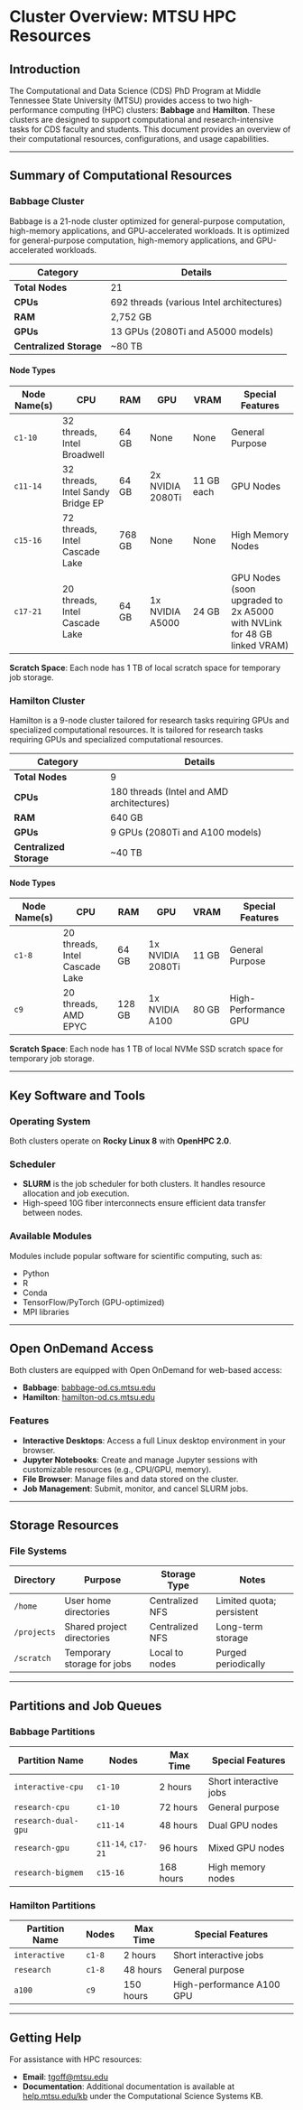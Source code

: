 # Cluster Overview: MTSU HPC Resources

## Introduction
The Computational and Data Science (CDS) PhD Program at Middle Tennessee State University (MTSU) provides access to two high-performance computing (HPC) clusters: **Babbage** and **Hamilton**. These clusters are designed to support computational and research-intensive tasks for CDS faculty and students. This document provides an overview of their computational resources, configurations, and usage capabilities.

---

## Summary of Computational Resources

### **Babbage Cluster**
Babbage is a 21-node cluster optimized for general-purpose computation, high-memory applications, and GPU-accelerated workloads. It is optimized for general-purpose computation, high-memory applications, and GPU-accelerated workloads.

| **Category**           | **Details**                                                                 |
|------------------------|-----------------------------------------------------------------------------|
| **Total Nodes**        | 21                                                                          |
| **CPUs**               | 692 threads (various Intel architectures)                                  |
| **RAM**                | 2,752 GB                                                                   |
| **GPUs**               | 13 GPUs (2080Ti and A5000 models)                                          |
| **Centralized Storage**| ~80 TB                                                                     |

#### **Node Types**
| **Node Name(s)**  | **CPU**                                 | **RAM**    | **GPU**         | **VRAM**    | **Special Features**                        |
|-------------------|-----------------------------------------|------------|-----------------|------------|---------------------------------------------|
| `c1-10`          | 32 threads, Intel Broadwell             | 64 GB      | None            | None       | General Purpose                             |
| `c11-14`         | 32 threads, Intel Sandy Bridge EP       | 64 GB      | 2x NVIDIA 2080Ti| 11 GB each| GPU Nodes                                    |
| `c15-16`         | 72 threads, Intel Cascade Lake          | 768 GB     | None            | None       | High Memory Nodes                           |
| `c17-21`         | 20 threads, Intel Cascade Lake          | 64 GB      | 1x NVIDIA A5000 | 24 GB      | GPU Nodes (soon upgraded to 2x A5000 with NVLink for 48 GB linked VRAM) |

**Scratch Space**: Each node has 1 TB of local scratch space for temporary job storage.

### **Hamilton Cluster**
Hamilton is a 9-node cluster tailored for research tasks requiring GPUs and specialized computational resources. It is tailored for research tasks requiring GPUs and specialized computational resources.

| **Category**           | **Details**                                                                 |
|------------------------|-----------------------------------------------------------------------------|
| **Total Nodes**        | 9                                                                           |
| **CPUs**               | 180 threads (Intel and AMD architectures)                                  |
| **RAM**                | 640 GB                                                                     |
| **GPUs**               | 9 GPUs (2080Ti and A100 models)                                            |
| **Centralized Storage**| ~40 TB                                                                     |

#### **Node Types**
| **Node Name(s)**  | **CPU**                     | **RAM**    | **GPU**         | **VRAM**    | **Special Features**       |
|-------------------|-----------------------------|------------|-----------------|------------|---------------------------|
| `c1-8`           | 20 threads, Intel Cascade Lake | 64 GB      | 1x NVIDIA 2080Ti| 11 GB      | General Purpose            |
| `c9`             | 20 threads, AMD EPYC        | 128 GB     | 1x NVIDIA A100  | 80 GB      | High-Performance GPU       |

**Scratch Space**: Each node has 1 TB of local NVMe SSD scratch space for temporary job storage.

---

## Key Software and Tools

### **Operating System**
Both clusters operate on **Rocky Linux 8** with **OpenHPC 2.0**.

### **Scheduler**
- **SLURM** is the job scheduler for both clusters. It handles resource allocation and job execution.
- High-speed 10G fiber interconnects ensure efficient data transfer between nodes.

### **Available Modules**
Modules include popular software for scientific computing, such as:
- Python
- R
- Conda
- TensorFlow/PyTorch (GPU-optimized)
- MPI libraries

---

## Open OnDemand Access

Both clusters are equipped with Open OnDemand for web-based access:
- **Babbage**: [babbage-od.cs.mtsu.edu](https://babbage-od.cs.mtsu.edu)
- **Hamilton**: [hamilton-od.cs.mtsu.edu](https://hamilton-od.cs.mtsu.edu)

### Features
- **Interactive Desktops**: Access a full Linux desktop environment in your browser.
- **Jupyter Notebooks**: Create and manage Jupyter sessions with customizable resources (e.g., CPU/GPU, memory).
- **File Browser**: Manage files and data stored on the cluster.
- **Job Management**: Submit, monitor, and cancel SLURM jobs.

---

## Storage Resources

### **File Systems**
| **Directory** | **Purpose**                  | **Storage Type** | **Notes**                  |
|---------------|------------------------------|------------------|----------------------------|
| `/home`       | User home directories        | Centralized NFS  | Limited quota; persistent  |
| `/projects`   | Shared project directories   | Centralized NFS  | Long-term storage          |
| `/scratch`    | Temporary storage for jobs   | Local to nodes   | Purged periodically        |

---

## Partitions and Job Queues

### **Babbage Partitions**
| **Partition Name**       | **Nodes**        | **Max Time** | **Special Features**         |
|--------------------------|------------------|--------------|------------------------------|
| `interactive-cpu`        | `c1-10`          | 2 hours      | Short interactive jobs       |
| `research-cpu`           | `c1-10`          | 72 hours     | General purpose              |
| `research-dual-gpu`      | `c11-14`         | 48 hours     | Dual GPU nodes               |
| `research-gpu`           | `c11-14`, `c17-21` | 96 hours     | Mixed GPU nodes              |
| `research-bigmem`        | `c15-16`         | 168 hours    | High memory nodes            |

### **Hamilton Partitions**
| **Partition Name**       | **Nodes**        | **Max Time** | **Special Features**         |
|--------------------------|------------------|--------------|------------------------------|
| `interactive`            | `c1-8`           | 2 hours      | Short interactive jobs       |
| `research`               | `c1-8`           | 48 hours     | General purpose              |
| `a100`                   | `c9`             | 150 hours    | High-performance A100 GPU    |

---

## Getting Help

For assistance with HPC resources:
- **Email**: tgoff@mtsu.edu
- **Documentation**: Additional documentation is available at [help.mtsu.edu/kb](https://help.mtsu.edu/kb) under the Computational Science Systems KB.

